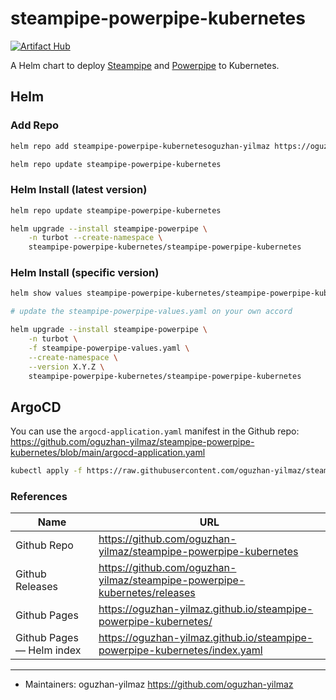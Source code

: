 # steampipe-powerpipe-kubernetes

[![Artifact Hub](https://img.shields.io/endpoint?url=https://artifacthub.io/badge/repository/steampipe-powerpipe-kubernetes)](https://artifacthub.io/packages/helm/steampipe-powerpipe-kubernetes/steampipe-powerpipe-kubernetes)


A Helm chart to deploy [Steampipe](https://steampipe.io/) and [Powerpipe](https://powerpipe.io/) to Kubernetes.

## Helm

### Add Repo

```bash
helm repo add steampipe-powerpipe-kubernetesoguzhan-yilmaz https://oguzhan-yilmaz.github.io/steampipe-powerpipe-kubernetes
```

```bash
helm repo update steampipe-powerpipe-kubernetes
```

### Helm Install (latest version)

```bash
helm repo update steampipe-powerpipe-kubernetes

helm upgrade --install steampipe-powerpipe \
    -n turbot --create-namespace \
    steampipe-powerpipe-kubernetes/steampipe-powerpipe-kubernetes
```

### Helm Install (specific version)

```bash
helm show values steampipe-powerpipe-kubernetes/steampipe-powerpipe-kubernetes --version X.Y.Z > steampipe-powerpipe-values.yaml

# update the steampipe-powerpipe-values.yaml on your own accord

helm upgrade --install steampipe-powerpipe \
    -n turbot \
    -f steampipe-powerpipe-values.yaml \
    --create-namespace \
    --version X.Y.Z \
    steampipe-powerpipe-kubernetes/steampipe-powerpipe-kubernetes
```

## ArgoCD

You can use the `argocd-application.yaml` manifest in the Github repo: <https://github.com/oguzhan-yilmaz/steampipe-powerpipe-kubernetes/blob/main/argocd-application.yaml>

```bash
kubectl apply -f https://raw.githubusercontent.com/oguzhan-yilmaz/steampipe-powerpipe-kubernetes/refs/heads/main/argocd-application.yaml
```

### References

| Name                      | URL                                                                          |
| ------------------------- | ---------------------------------------------------------------------------- |
| Github Repo               | <https://github.com/oguzhan-yilmaz/steampipe-powerpipe-kubernetes>           |
| Github Releases           | <https://github.com/oguzhan-yilmaz/steampipe-powerpipe-kubernetes/releases>  |
| Github Pages              | <https://oguzhan-yilmaz.github.io/steampipe-powerpipe-kubernetes/>           |
| Github Pages — Helm index | <https://oguzhan-yilmaz.github.io/steampipe-powerpipe-kubernetes/index.yaml> |

---

- Maintainers: oguzhan-yilmaz <https://github.com/oguzhan-yilmaz>
